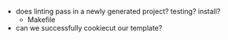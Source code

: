 - does linting pass in a newly generated project? testing? install?
    - Makefile
- can we successfully cookiecut our template?